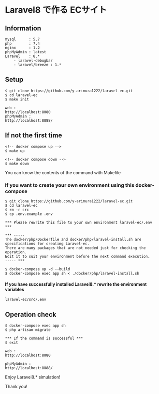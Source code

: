 # Laravel8 で作る ECサイト

## Information
```
mysql      : 5.7
php        : 7.4
nginx      : 1.2
phpMyAdmin : latest
Laravel    : 8.*
    - laravel-debugbar
    - laravel/breeze : 1.*
```
## Setup
```angular2html
$ git clone https://github.com/y-arimura1222/laravel-ec.git
$ cd laravel-ec
$ make init

web :
http://localhost:8080
phpMyAdmin :
http://localhost:8888/
```

## If not the first time
```angula
<!-- docker compose up -->
$ make up

<!-- docker compose down -->
$ make down
```
You can know the contents of the command with Makefile

### If you want to create your own environment using this docker-compose
```angular2html
$ git clone https://github.com/y-arimura1222/laravel-ec.git
$ cd laravel-ec
$ rm -r src
$ cp .env.example .env

*** Please rewrite this file to your own environment laravel-ec/.env ***

*** -----
The docker/php/Dockerfile and docker/php/laravel-install.sh are specifications for creating Laravel-ec.
There are many packages that are not needed just for checking the operation.
Edit it to suit your environment before the next command execution. 
----- ***

$ docker-compose up -d --build
$ docker-compose exec app sh < ./docker/php/laravel-install.sh
```

#### If you have successfully installed Laravel8.* rewrite the environment variables
`laravel-ec/src/.env`

## Operation check
```angular2html
$ docker-compose exec app sh
$ php artisan migrate

*** If the command is successful ***
$ exit

web :
http://localhost:8080

phpMyAdmin :
http://localhost:8888/
```

Enjoy Laravel8.* simulation!

Thank you!
